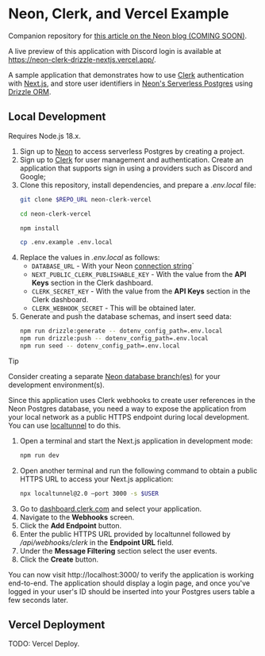 # Neon, Clerk, and Vercel Example

Companion repository for [this article on the Neon blog (COMING SOON)](https://neon.tech/blog).

A live preview of this application with Discord login is available at https://neon-clerk-drizzle-nextjs.vercel.app/.

A sample application that demonstrates how to use [Clerk](https://clerk.com/) authentication with [Next.js](https://nextjs.org/), and store user identifiers in [Neon's Serverless Postgres](https://neon.tech/github/) using [Drizzle ORM](https://orm.drizzle.team/).

## Local Development

Requires Node.js 18.x. 

1. Sign up to [Neon](https://neon.tech/github/) to access serverless Postgres by creating a project.
1. Sign up to [Clerk](https://clerk.com/) for user management and authentication. Create an application that supports sign in using a providers such as Discord and Google;
1. Clone this repository, install dependencies, and prepare a _.env.local_ file:
    ```bash
    git clone $REPO_URL neon-clerk-vercel

    cd neon-clerk-vercel
    
    npm install

    cp .env.example .env.local
    ```
1. Replace the values in _.env.local_ as follows:
    *  `DATABASE_URL` - With your Neon [connection string](https://neon.tech/docs/connect/connect-from-any-app)`
    * `NEXT_PUBLIC_CLERK_PUBLISHABLE_KEY` - With the value from the **API Keys** section in the Clerk dashboard.
    * `CLERK_SECRET_KEY` - With the value from the **API Keys** section in the Clerk dashboard.
    * `CLERK_WEBHOOK_SECRET` - This will be obtained later.
1. Generate and push the database schemas, and insert seed data:
    ```bash
    npm run drizzle:generate -- dotenv_config_path=.env.local
    npm run drizzle:push -- dotenv_config_path=.env.local
    npm run seed -- dotenv_config_path=.env.local
    ```

> [!TIP]
> Consider creating a separate [Neon database branch(es)](https://neon.tech/docs/manage/branches#create-a-branch) for your development environment(s).

Since this application uses Clerk webhooks to create user references in the
Neon Postgres database, you need a way to expose the application from your
local network as a public HTTPS endpoint during local development. You can use
[localtunnel](https://www.npmjs.com/package/localtunnel) to do this.

1. Open a terminal and start the Next.js application in development mode:
    ```bash
    npm run dev
    ```
1. Open another terminal and run the following command to obtain a public HTTPS URL to access your Next.js application:
    ```bash
    npx localtunnel@2.0 –port 3000 -s $USER
    ```
1. Go to [dashboard.clerk.com](https://dashboard.clerk.com) and select your application.
1. Navigate to the **Webhooks** screen.
1. Click the **Add Endpoint** button.
1. Enter the public HTTPS URL provided by localtunnel followed by _/api/webhooks/clerk_ in the **Endpoint URL** field.
1. Under the **Message Filtering** section select the user events.
1. Click the **Create** button.

You can now visit http://localhost:3000/ to verify the application is working
end-to-end. The application should display a login page, and once you've logged
in your user's ID should be inserted into your Postgres users table a few
seconds later.

## Vercel Deployment

TODO: Vercel Deploy.
